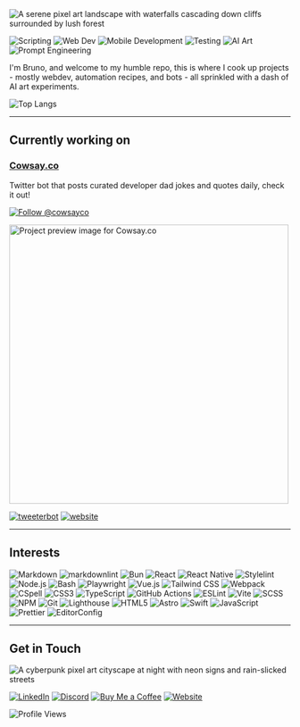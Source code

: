 <!-- markdownlint-disable MD041 -->

<img src="https://i.pinimg.com/originals/ed/a5/73/eda5739966cb33768d8ad0d77d7307ce.gif" alt="A serene pixel art landscape with waterfalls cascading down cliffs surrounded by lush forest" style="object-fit: cover"/>

![Scripting](https://img.shields.io/badge/Scripting-4EAA25?style=flat&logo=gnu-bash&logoColor=white)
![Web Dev](https://img.shields.io/badge/Web-blue?style=flat&logo=html5&logoColor=white)
![Mobile Development](https://img.shields.io/badge/Mobile-blue?style=flat&logo=android&logoColor=white)
![Testing](https://img.shields.io/badge/Testing-E33332?style=flat&logo=testing-library&logoColor=white)
![AI Art](https://img.shields.io/badge/AI%20Art-FF6B6B?style=flat&logo=tensorflow&logoColor=white)
![Prompt Engineering](https://img.shields.io/badge/Prompt_Engineering-ffffff?logo=openai&logoColor=black)

I'm Bruno, and welcome to my humble repo, this is where I cook up projects - mostly webdev, automation recipes, and bots - all sprinkled with a dash of AI art experiments.

![Top Langs](https://github-readme-stats.vercel.app/api/top-langs/?hide_border=true&theme=transparent&title_color=0969da&text_color=0969da&langs_count=10&layout=donut&username=m3au)

---

## Currently working on


### [Cowsay.co](https://cowsay.co) <!-- omit in toc -->

Twitter bot that posts curated developer dad jokes and quotes daily, check it out!

[![Follow @cowsayco](https://img.shields.io/twitter/follow/cowsayco?style=social)](https://x.com/cowsayco)

<a href="https://cowsay.co">
  <img src="https://cowsay.co/hero_unit.png" alt="Project preview image for Cowsay.co" width="500"/>
</a>

 [![tweeterbot](https://img.shields.io/badge/tweeterbot-black?style=flat&logo=github&logoColor=white)](https://github.com/brun0vop/cowsay-tweeter) [![website](https://img.shields.io/badge/website-black?style=flat&logo=github&logoColor=white)](https://github.com/brun0vop/cowsay.co)

---

## Interests

![Markdown](https://img.shields.io/badge/Markdown-000000?style=flat&logo=markdown&logoColor=white)
![markdownlint](https://img.shields.io/badge/markdownlint-000000?style=flat&logo=markdown&logoColor=white)
![Bun](https://img.shields.io/badge/Bun-000000?style=flat&logo=bun&logoColor=white)
![React](https://img.shields.io/badge/React-20232A?style=flat&logo=react&logoColor=61DAFB)
![React Native](https://img.shields.io/badge/React_Native-20232A?style=flat&logo=react&logoColor=61DAFB)
![Stylelint](https://img.shields.io/badge/Stylelint-263238?style=flat&logo=stylelint&logoColor=white)
![Node.js](https://img.shields.io/badge/Node.js-339933?style=flat&logo=node.js&logoColor=white)
![Bash](https://img.shields.io/badge/Bash-4EAA25?style=flat&logo=gnu-bash&logoColor=white)
![Playwright](https://img.shields.io/badge/Playwright-45ba4b?style=flat&logo=playwright&logoColor=white)
![Vue.js](https://img.shields.io/badge/Vue.js-4FC08D?style=flat&logo=vue.js&logoColor=white)
![Tailwind CSS](https://img.shields.io/badge/Tailwind_CSS-38B2AC?style=flat&logo=tailwind-css&logoColor=white)
![Webpack](https://img.shields.io/badge/Webpack-8DD6F9?style=flat&logo=webpack&logoColor=black)
![CSpell](https://img.shields.io/badge/CSpell-2C8EBB?style=flat&logo=spell-check&logoColor=white)
![CSS3](https://img.shields.io/badge/CSS3-1572B6?style=flat&logo=css3&logoColor=white)
![TypeScript](https://img.shields.io/badge/TypeScript-3178C6?style=flat&logo=typescript&logoColor=white)
![GitHub Actions](https://img.shields.io/badge/GitHub_Actions-2088FF?style=flat&logo=github-actions&logoColor=white)
![ESLint](https://img.shields.io/badge/ESLint-4B32C3?style=flat&logo=eslint&logoColor=white)
![Vite](https://img.shields.io/badge/Vite-646CFF?style=flat&logo=vite&logoColor=white)
![SCSS](https://img.shields.io/badge/SCSS-CC6699?style=flat&logo=sass&logoColor=white)
![NPM](https://img.shields.io/badge/NPM-CB3837?style=flat&logo=npm&logoColor=white)
![Git](https://img.shields.io/badge/Git-F05032?style=flat&logo=git&logoColor=white)
![Lighthouse](https://img.shields.io/badge/Lighthouse-F44B21?style=flat&logo=lighthouse&logoColor=white)
![HTML5](https://img.shields.io/badge/HTML5-E34F26?style=flat&logo=html5&logoColor=white)
![Astro](https://img.shields.io/badge/Astro-FF5D01?style=flat&logo=astro&logoColor=white)
![Swift](https://img.shields.io/badge/Swift-FA7343?style=flat&logo=swift&logoColor=white)
![JavaScript](https://img.shields.io/badge/JavaScript-F7DF1E?style=flat&logo=javascript&logoColor=black)
![Prettier](https://img.shields.io/badge/Prettier-F7B93E?style=flat&logo=prettier&logoColor=black)
![EditorConfig](https://img.shields.io/badge/EditorConfig-E0EFEF?style=flat&logo=editorconfig&logoColor=000)

---

## Get in Touch

<div style="display: block; width: 100%;">
  <img src="https://media.giphy.com/media/NKEt9elQ5cR68/giphy.gif" alt="A cyberpunk pixel art cityscape at night with neon signs and rain-slicked streets" />
</div>

[![LinkedIn](https://img.shields.io/badge/LinkedIn-brun0vop-0A66C2?style=flat&logo=linkedin&logoColor=white)](https://linkedin.com/in/brun0vop)
[![Discord](https://img.shields.io/badge/Discord-610963104905560085-5865F2?style=flat&logo=discord&logoColor=white)](https://discordapp.com/users/610963104905560085)
[![Buy Me a Coffee](https://img.shields.io/badge/Buy_Me_a_Coffee-m3auso-violet?style=flat&logo=buy-me-a-coffee&logoColor=white)](https://buymeacoffee.com/m3auso)
[![Website](https://img.shields.io/badge/Website-brunovop.com-4285F4?style=flat&logo=google-chrome&logoColor=white)](https://brunovop.com)

![Profile Views](https://komarev.com/ghpvc/?username=brun0vop&color=blueviolet)
